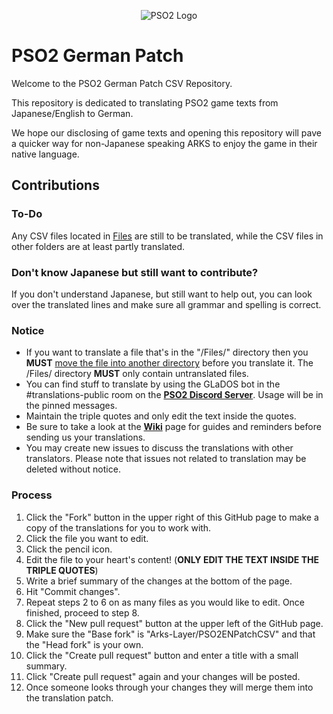 <p align="center">
  <img src="http://i.imgur.com/cRliEGG.jpg" alt="PSO2 Logo"/>
</p>

# PSO2 German Patch 
Welcome to the PSO2 German Patch CSV Repository.

This repository is dedicated to translating PSO2 game texts from Japanese/English to German.

We hope our disclosing of game texts and opening this repository will pave a quicker way for non-Japanese speaking ARKS to enjoy the game in their native language.

## Contributions
### To-Do
Any CSV files located in [Files] are still to be translated, while the CSV files in other folders are at least partly translated.

### Don't know Japanese but still want to contribute?
If you don't understand Japanese, but still want to help out, you can look over the translated lines and make sure all grammar and spelling is correct.

### Notice
* If you want to translate a file that's in the "/Files/" directory then you **MUST** [move the file into another directory](https://github.com/blog/1436-moving-and-renaming-files-on-github) before you translate it. The /Files/ directory **MUST** only contain untranslated files.
* You can find stuff to translate by using the GLaDOS bot in the #translations-public room on the **[PSO2 Discord Server]**. Usage will be in the pinned messages.
* Maintain the triple quotes and only edit the text inside the quotes.
* Be sure to take a look at the **[Wiki]** page for guides and reminders before sending us your translations.
* You may create new issues to discuss the translations with other translators. Please note that issues not related to translation may be deleted without notice.

### Process
 1. Click the "Fork" button in the upper right of this GitHub page to make a copy of the translations for you to work with.
 2. Click the file you want to edit.
 3. Click the pencil icon.
 4. Edit the file to your heart's content! (**ONLY EDIT THE TEXT INSIDE THE TRIPLE QUOTES**)
 5. Write a brief summary of the changes at the bottom of the page.
 6. Hit "Commit changes".
 7. Repeat steps 2 to 6 on as many files as you would like to edit. Once finished, proceed to step 8.
 8. Click the "New pull request" button at the upper left of the GitHub page.
 9. Make sure the "Base fork" is "Arks-Layer/PSO2ENPatchCSV" and that the "Head fork" is your own.
 10. Click the "Create pull request" button and enter a title with a small summary.
 11. Click "Create pull request" again and your changes will be posted.
 12. Once someone looks through your changes they will merge them into the translation patch.
 
 [Files]: https://github.com/Arks-Layer/PSO2ENPatchCSV/tree/DE/Files
 [PSO2 Discord Server]: https://discord.gg/PSO2
 [Wiki]: https://github.com/Arks-Layer/PSO2ENPatchCSV/wiki
